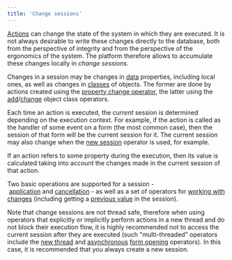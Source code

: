 ```yaml
---
title: 'Change sessions'
---
```


[Actions](Actions.md) can change the state of the system in which they are executed. It is not always desirable to write these changes directly to the database, both from the perspective of integrity and from the perspective of the ergonomics of the system. The platform therefore allows to accumulate these changes locally in *change sessions.* 

Changes in a session may be changes in [data](Data_properties_DATA_.md) properties, including local ones, as well as changes in [classes](User_classes.md) of objects. The former are done by actions created using the [property change operator](Property_change_CHANGE_.md), the latter using the [add](New_object_NEW_.md)/[change](Class_change_CHANGECLASS_DELETE_.md) object class operators.

Each time an action is executed, the *current* session is determined depending on the execution context. For example, if the action is called as the handler of some event on a form (the most common case), then the session of that form will be the current session for it. The current session may also change when the [new session](New_session_NEWSESSION_NESTEDSESSION_.md) operator is used, for example.

If an action refers to some property during the execution, then its value is calculated taking into account the changes made in the current session of that action.

Two basic operations are supported for a session - [application](Apply_changes_APPLY_.md) and [cancellation](Cancel_changes_CANCEL_.md) *-* as well as a set of operators for [working with changes](Change_operators_SET_CHANGED_..._.md) (including getting a [previous value](Previous_value_PREV_.md) in the session).

Note that change sessions are not thread safe, therefore when using operators that explicitly or implicitly perform actions in a new thread and do not block their execution flow, it is highly recommended not to access the current session after they are executed (such "multi-threaded" operators include the [new thread](NEWTHREAD_operator.md) and [asynchronous](36307331.html#Inaninteractiveview(SHOW,DIALOG)-flow) [form opening](In_an_interactive_view_SHOW_DIALOG_.md) operators). In this case, it is recommended that you always create a new session.
